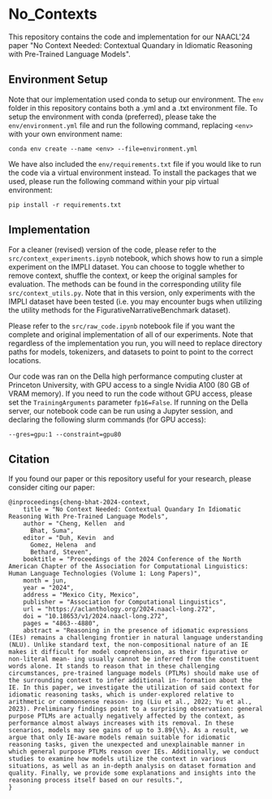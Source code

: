 # No_Contexts
This repository contains the code and implementation for our NAACL'24 paper "No Context Needed: Contextual Quandary in Idiomatic Reasoning with Pre-Trained Language Models".

## Environment Setup
Note that our implementation used conda to setup our environment. The ```env``` folder in this repository contains both a .yml and a .txt environment file. To setup the environment with conda (preferred), please take the ```env/environment.yml``` file and run the following command, replacing ```<env>``` with your own environment name:

```
conda env create --name <env> --file=environment.yml
```

We have also included the ```env/requirements.txt``` file if you would like to run the code via a virtual environment instead. To install the packages that we used, please run the following command within your pip virtual environment:

```
pip install -r requirements.txt
```

## Implementation
For a cleaner (revised) version of the code, please refer to the ```src/context_experiments.ipynb``` notebook, which shows how to run a simple experiment on the IMPLI dataset. You can choose to toggle whether to remove context, shuffle the context, or keep the original samples for evaluation. The methods can be found in the corresponding utility file ```src/context_utils.py```. Note that in this version, only experiments with the IMPLI dataset have been tested (i.e. you may encounter bugs when utilizing the utility methods for the FigurativeNarrativeBenchmark dataset). 

Please refer to the ```src/raw_code.ipynb``` notebook file if you want the complete and original implementation of all of our experiments. Note that regardless of the implementation you run, you will need to replace directory paths for models, tokenizers, and datasets to point to point to the correct locations.

Our code was ran on the Della high performance computing cluster at Princeton University, with GPU access to a single Nvidia A100 (80 GB of VRAM memory). If you need to run the code without GPU access, please set the ```TrainingArguments``` parameter ```fp16=False```. If running on the Della server, our notebook code can be run using a Jupyter session, and declaring the following slurm commands (for GPU access):

```
--gres=gpu:1 --constraint=gpu80
```

## Citation
If you found our paper or this repository useful for your research, please consider citing our paper:
```
@inproceedings{cheng-bhat-2024-context,
    title = "No Context Needed: Contextual Quandary In Idiomatic Reasoning With Pre-Trained Language Models",
    author = "Cheng, Kellen  and
      Bhat, Suma",
    editor = "Duh, Kevin  and
      Gomez, Helena  and
      Bethard, Steven",
    booktitle = "Proceedings of the 2024 Conference of the North American Chapter of the Association for Computational Linguistics: Human Language Technologies (Volume 1: Long Papers)",
    month = jun,
    year = "2024",
    address = "Mexico City, Mexico",
    publisher = "Association for Computational Linguistics",
    url = "https://aclanthology.org/2024.naacl-long.272",
    doi = "10.18653/v1/2024.naacl-long.272",
    pages = "4863--4880",
    abstract = "Reasoning in the presence of idiomatic expressions (IEs) remains a challenging frontier in natural language understanding (NLU). Unlike standard text, the non-compositional nature of an IE makes it difficult for model comprehension, as their figurative or non-literal mean- ing usually cannot be inferred from the constituent words alone. It stands to reason that in these challenging circumstances, pre-trained language models (PTLMs) should make use of the surrounding context to infer additional in- formation about the IE. In this paper, we investigate the utilization of said context for idiomatic reasoning tasks, which is under-explored relative to arithmetic or commonsense reason- ing (Liu et al., 2022; Yu et al., 2023). Preliminary findings point to a surprising observation: general purpose PTLMs are actually negatively affected by the context, as performance almost always increases with its removal. In these scenarios, models may see gains of up to 3.89{\%}. As a result, we argue that only IE-aware models remain suitable for idiomatic reasoning tasks, given the unexpected and unexplainable manner in which general purpose PTLMs reason over IEs. Additionally, we conduct studies to examine how models utilize the context in various situations, as well as an in-depth analysis on dataset formation and quality. Finally, we provide some explanations and insights into the reasoning process itself based on our results.",
}
```
